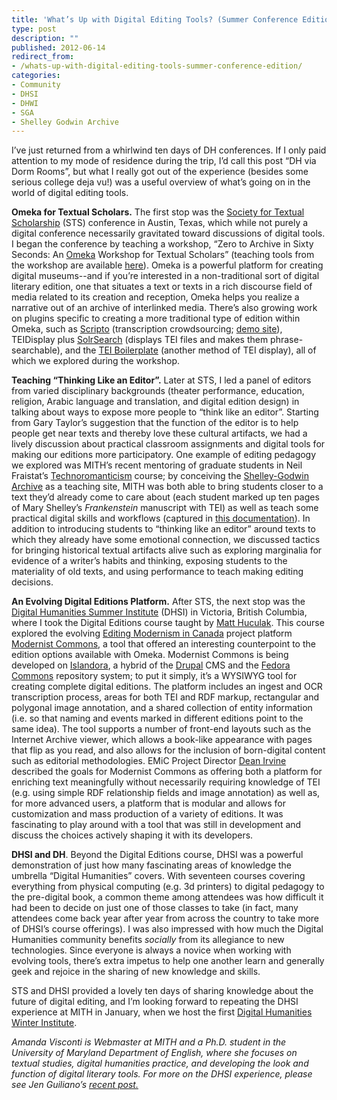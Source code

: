 ```yaml
---
title: 'What’s Up with Digital Editing Tools? (Summer Conference Edition)'
type: post
description: ""
published: 2012-06-14
redirect_from: 
- /whats-up-with-digital-editing-tools-summer-conference-edition/
categories:
- Community
- DHSI
- DHWI
- SGA
- Shelley Godwin Archive
---
```

I’ve just returned from a whirlwind ten days of DH conferences. If I only paid attention to my mode of residence during the trip, I’d call this post “DH via Dorm Rooms”, but what I really got out of the experience (besides some serious college deja vu!) was a useful overview of what’s going on in the world of digital editing tools.

**Omeka for Textual Scholars.** The first stop was the [Society for Textual Scholarship](http://textual.org) (STS) conference in Austin, Texas, which while not purely a digital conference necessarily gravitated toward discussions of digital tools. I began the conference by teaching a workshop, “Zero to Archive in Sixty Seconds: An [Omeka](http://www.omeka.org) Workshop for Textual Scholars” (teaching tools from the workshop are available [here](http://digitalliterature.net/workshops/sts12.html)). Omeka is a powerful platform for creating digital museums--and if you’re interested in a non-traditional sort of digital literary edition, one that situates a text or texts in a rich discourse field of media related to its creation and reception, Omeka helps you realize a narrative out of an archive of interlinked media. There’s also growing work on plugins specific to creating a more traditional type of edition within Omeka, such as [Scripto](http://omeka.org/codex/Plugins/Scripto) (transcription crowdsourcing; [demo site](http://scripto.org/omeka/)), TEIDisplay plus [SolrSearch](http://omeka.org/codex/Plugins/SolrSearch) (displays TEI files and makes them phrase-searchable), and the [TEI Boilerplate](http://dcl.slis.indiana.edu/teibp) (another method of TEI display), all of which we explored during the workshop.

**Teaching “Thinking Like an Editor”.** Later at STS, I led a panel of editors from varied disciplinary backgrounds (theater performance, education, religion, Arabic language and translation, and digital edition design) in talking about ways to expose more people to “think like an editor”. Starting from Gary Taylor’s suggestion that the function of the editor is to help people get near texts and thereby love these cultural artifacts, we had a lively discussion about practical classroom assignments and digital tools for making our editions more participatory. One example of editing pedagogy we explored was MITH’s recent mentoring of graduate students in Neil Fraistat’s [Technoromanticism](http://mith.umd.edu/eng738T/) course; by conceiving the [Shelley-Godwin Archive](http://shelleygodwinarchive.org/) as a teaching site, MITH was both able to bring students closer to a text they’d already come to care about (each student marked up ten pages of Mary Shelley’s _Frankenstein_ manuscript with TEI) as well as teach some practical digital skills and workflows (captured in [this documentation](http://amandavisconti.github.com/markup-pedagogy/)). In addition to introducing students to “thinking like an editor” around texts to which they already have some emotional connection, we discussed tactics for bringing historical textual artifacts alive such as exploring marginalia for evidence of a writer’s habits and thinking, exposing students to the materiality of old texts, and using performance to teach making editing decisions.

**An Evolving Digital Editions Platform.** After STS, the next stop was the [Digital Humanities Summer Institute](http://www.dhsi.org) (DHSI) in Victoria, British Columbia, where I took the Digital Editions course taught by [Matt Huculak](http://matthuculak.com/). This course explored the evolving [Editing Modernism in Canada](http://editingmodernism.ca/) project platform [Modernist Commons](http://modernistcommons.ca/), a tool that offered an interesting counterpoint to the edition options available with Omeka. Modernist Commons is being developed on [Islandora](http://web.archive.org/web/20140119105838/http://islandora.ca/), a hybrid of the [Drupal](http://drupal.org) CMS and the [Fedora Commons](http://fedora-commons.org/) repository system; to put it simply, it’s a WYSIWYG tool for creating complete digital editions. The platform includes an ingest and OCR transcription process, areas for both TEI and RDF markup, rectangular and polygonal image annotation, and a shared collection of entity information (i.e. so that naming and events marked in different editions point to the same idea). The tool supports a number of front-end layouts such as the Internet Archive viewer, which allows a book-like appearance with pages that flip as you read, and also allows for the inclusion of born-digital content such as editorial methodologies. EMiC Project Director [Dean Irvine](http://sinisterplots.wordpress.com/) described the goals for Modernist Commons as offering both a platform for enriching text meaningfully without necessarily requiring knowledge of TEI (e.g. using simple RDF relationship fields and image annotation) as well as, for more advanced users, a platform that is modular and allows for customization and mass production of a variety of editions. It was fascinating to play around with a tool that was still in development and discuss the choices actively shaping it with its developers.

**DHSI and DH**. Beyond the Digital Editions course, DHSI was a powerful demonstration of just how many fascinating areas of knowledge the umbrella “Digital Humanities” covers. With seventeen courses covering everything from physical computing (e.g. 3d printers) to digital pedagogy to the pre-digital book, a common theme among attendees was how difficult it had been to decide on just one of those classes to take (in fact, many attendees come back year after year from across the country to take more of DHSI’s course offerings). I was also impressed with how much the Digital Humanities community benefits _socially_ from its allegiance to new technologies. Since everyone is always a novice when working with evolving tools, there’s extra impetus to help one another learn and generally geek and rejoice in the sharing of new knowledge and skills.

STS and DHSI provided a lovely ten days of sharing knowledge about the future of digital editing, and I’m looking forward to repeating the DHSI experience at MITH in January, when we host the first [Digital Humanities Winter Institute](http://mith.umd.edu/dhwi).

_Amanda Visconti is Webmaster at MITH and a Ph.D. student in the University of Maryland Department of English, where she focuses on textual studies, digital humanities practice, and developing the look and function of digital literary tools. For more on the DHSI experience, please see Jen Guiliano’s [recent post.](http://mith.umd.edu/trends-at-the-digital-humanities-summer-institute/)_
